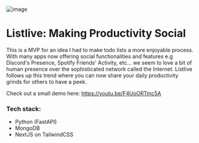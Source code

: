 ![image](https://user-images.githubusercontent.com/64177421/134433354-2b95d52d-123b-4987-9de7-2d0d7a7a0389.png)

# Listlive: Making Productivity Social
This is a MVP for an idea I had to make todo lists a more enjoyable process. With many apps now offering social functionalities and features e.g Discord's Presence, Spotify Friends' Activity, etc... we seem to love a bit of human presence over the sophisticated network called the Internet. Listlive follows up this trend where you can now share your daily productivity grinds for others to have a peek.

Check out a small demo here: https://youtu.be/F4UoORTmc5A

### Tech stack:
- Python (FastAPI)
- MongoDB
- NextJS on TailwindCSS
